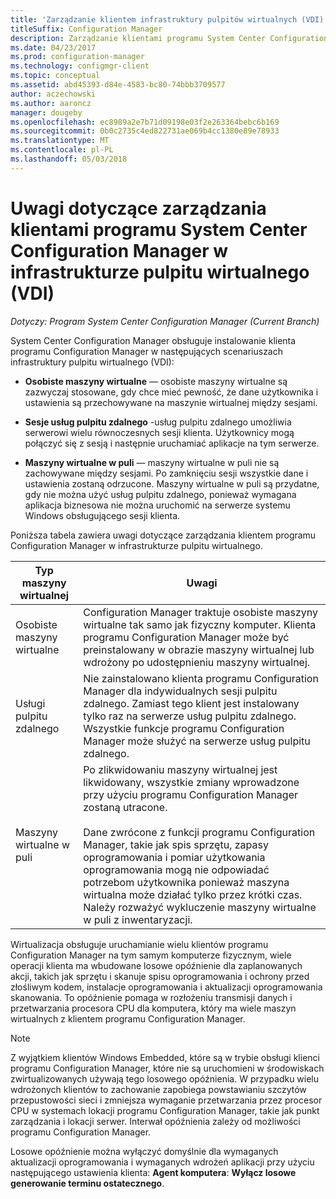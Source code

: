 ```yaml
---
title: 'Zarządzanie klientem infrastruktury pulpitów wirtualnych (VDI) '
titleSuffix: Configuration Manager
description: Zarządzanie klientami programu System Center Configuration Manager w infrastrukturze pulpitu wirtualnego (VDI).
ms.date: 04/23/2017
ms.prod: configuration-manager
ms.technology: configmgr-client
ms.topic: conceptual
ms.assetid: abd45393-d84e-4583-bc80-74bbb3709577
author: aczechowski
ms.author: aaroncz
manager: dougeby
ms.openlocfilehash: ec8989a2e7b71d09198e03f2e263364bebc6b169
ms.sourcegitcommit: 0b0c2735c4ed822731ae069b4cc1380e89e78933
ms.translationtype: MT
ms.contentlocale: pl-PL
ms.lasthandoff: 05/03/2018
---
```

# <a name="considerations-for-managing-system-center-configuration-manager-clients--in-a-virtual-desktop-infrastructure-vdi"></a>Uwagi dotyczące zarządzania klientami programu System Center Configuration Manager w infrastrukturze pulpitu wirtualnego (VDI)

*Dotyczy: Program System Center Configuration Manager (Current Branch)*

System Center Configuration Manager obsługuje instalowanie klienta programu Configuration Manager w następujących scenariuszach infrastruktury pulpitu wirtualnego (VDI):  

-   **Osobiste maszyny wirtualne** — osobiste maszyny wirtualne są zazwyczaj stosowane, gdy chce mieć pewność, że dane użytkownika i ustawienia są przechowywane na maszynie wirtualnej między sesjami.  

-   **Sesje usług pulpitu zdalnego** -usług pulpitu zdalnego umożliwia serwerowi wielu równoczesnych sesji klienta. Użytkownicy mogą połączyć się z sesją i następnie uruchamiać aplikacje na tym serwerze.  

-   **Maszyny wirtualne w puli** — maszyny wirtualne w puli nie są zachowywane między sesjami. Po zamknięciu sesji wszystkie dane i ustawienia zostaną odrzucone. Maszyny wirtualne w puli są przydatne, gdy nie można użyć usług pulpitu zdalnego, ponieważ wymagana aplikacja biznesowa nie można uruchomić na serwerze systemu Windows obsługującego sesji klienta.  

 Poniższa tabela zawiera uwagi dotyczące zarządzania klientem programu Configuration Manager w infrastrukturze pulpitu wirtualnego.  

|Typ maszyny wirtualnej|Uwagi|  
|--------------------------|--------------------|  
|Osobiste maszyny wirtualne|Configuration Manager traktuje osobiste maszyny wirtualne tak samo jak fizyczny komputer. Klienta programu Configuration Manager może być preinstalowany w obrazie maszyny wirtualnej lub wdrożony po udostępnieniu maszyny wirtualnej.|  
|Usługi pulpitu zdalnego|Nie zainstalowano klienta programu Configuration Manager dla indywidualnych sesji pulpitu zdalnego. Zamiast tego klient jest instalowany tylko raz na serwerze usług pulpitu zdalnego. Wszystkie funkcje programu Configuration Manager może służyć na serwerze usług pulpitu zdalnego.|  
|Maszyny wirtualne w puli|Po zlikwidowaniu maszyny wirtualnej jest likwidowany, wszystkie zmiany wprowadzone przy użyciu programu Configuration Manager zostaną utracone.<br /><br /> Dane zwrócone z funkcji programu Configuration Manager, takie jak spis sprzętu, zapasy oprogramowania i pomiar użytkowania oprogramowania mogą nie odpowiadać potrzebom użytkownika ponieważ maszyna wirtualna może działać tylko przez krótki czas. Należy rozważyć wykluczenie maszyny wirtualne w puli z inwentaryzacji.|  

 Wirtualizacja obsługuje uruchamianie wielu klientów programu Configuration Manager na tym samym komputerze fizycznym, wiele operacji klienta ma wbudowane losowe opóźnienie dla zaplanowanych akcji, takich jak sprzętu i skanuje spisu oprogramowania i ochrony przed złośliwym kodem, instalacje oprogramowania i aktualizacji oprogramowania skanowania. To opóźnienie pomaga w rozłożeniu transmisji danych i przetwarzania procesora CPU dla komputera, który ma wiele maszyn wirtualnych z klientem programu Configuration Manager.  

> [!NOTE]  
>  Z wyjątkiem klientów Windows Embedded, które są w trybie obsługi klienci programu Configuration Manager, które nie są uruchomieni w środowiskach zwirtualizowanych używają tego losowego opóźnienia. W przypadku wielu wdrożonych klientów to zachowanie zapobiega powstawianiu szczytów przepustowości sieci i zmniejsza wymaganie przetwarzania przez procesor CPU w systemach lokacji programu Configuration Manager, takie jak punkt zarządzania i lokacji serwer. Interwał opóźnienia zależy od możliwości programu Configuration Manager.  
>   
>  Losowe opóźnienie można wyłączyć domyślnie dla wymaganych aktualizacji oprogramowania i wymaganych wdrożeń aplikacji przy użyciu następującego ustawienia klienta: **Agent komputera**: **Wyłącz losowe generowanie terminu ostatecznego**.
